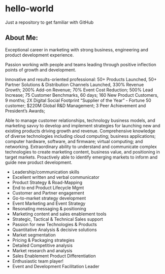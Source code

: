 # hello-world
Just a repository to get familiar with GitHub

## About Me:
Exceptional career in marketing with strong business, engineering and product development experience.

Passion working with people and teams leading through positive inflection points of growth and development.

Innovative and results-oriented professional:
50+ Products Launched, 50+ Partner Solutions & Distribution Channels Launched, 330% Revenue Growth; 200% Add-on Revenue; 70% Event Cost Reduction; 500% Lead Increase;
75 Customer Benchmarks, 60 days; 160 New Product Customers, 9 months; 2X Digital Social Footprint
“Supplier of the Year” - Fortune 50 customer; $220M Global R&D Management; 3 Peer Achievement and President’s Awards;

Able to manage customer relationships, technology business models, and marketing savvy to develop and implement strategies for launching new and existing products driving growth and revenue. Comprehensive knowledge of diverse technologies including cloud computing; business applications; computer hardware, software, and firmware; virtual computing; and networking. Extraordinary ability to understand and communicate complex technologies to create marketing content, business value, and positioning in target markets. Proactively able to identify emerging markets to inform and guide new product development.

  * Leadership/communication skills
  * Excellent written and verbal communicator
  * Product Strategy & Road-Mapping
  * End to end Product Lifecycle Mgmt
  * Customer and Partner engagement
  * Go-to-market strategy development
  * Event Marketing and Event Strategy
  * Resonating messaging & positioning
  * Marketing content and sales enablement tools
  * Strategic, Tactical & Technical Sales support
  * Passion for new Technologies & Products
  * Quantitative Analysis & decisive solutions
  * Market segmentation
  * Pricing & Packaging strategies
  * Detailed Competitive analysis
  * Market research and analysis
  * Sales Enablement Product Differentiation
  * Enthusiastic team player!
  * Event and Development Facilitation Leader
